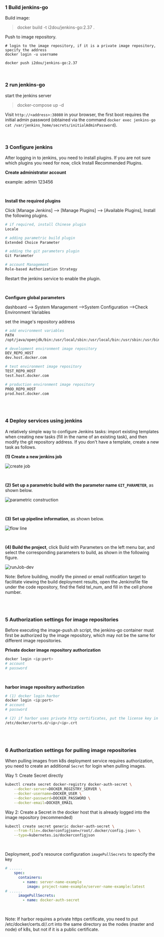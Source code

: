 ### 1 Build jenkins-go

Build image:

> docker build -t i2dou/jenkins-go:2.37 .

Push to image repository.

```shell
# login to the image repository, if it is a private image repository, specify the address
docker login -u username

docker push i2dou/jenkins-go:2.37
```

<br>

### 2 run jenkins-go

start the jenkins server

> docker-compose up -d

Visit `http://<address>:38080` in your browser, the first boot requires the initial admin password (obtained via the command `docker exec jenkins-go cat /var/jenkins_home/secrets/initialAdminPassword`).

<br>

### 3 Configure jenkins

After logging in to jenkins, you need to install plugins. If you are not sure which plugins you need for now, click Install Recommended Plugins.

**Create administrator account**

example: admin 123456

<br>

**Install the required plugins**

Click [Manage Jenkins] --> [Manage Plugins] -->  [Available Plugins], Install the following plugins.

```bash
# if required, install Chinese plugin
Locale

# adding parametric build plugin
Extended Choice Parameter

# adding the git parameters plugin
Git Parameter

# account Management
Role-based Authorization Strategy
```

Restart the jenkins service to enable the plugin.

<br>

**Configure global parameters**

dashboard --> System Management -->System Configuration -->Check Environment Variables

set the image's repository address

```bash
# add environment variables
PATH
/opt/java/openjdk/bin:/usr/local/sbin:/usr/local/bin:/usr/sbin:/usr/bin:/sbin:/bin:/opt/go/bin

# development environment image repository
DEV_REPO_HOST
dev.host.docker.com

# test environment image repository
TEST_REPO_HOST
test.host.docker.com

# production environment image repository
PROD_REPO_HOST
prod.host.docker.com
```

<br><br>

### 4 Deploy services using jenkins

A relatively simple way to configure Jenkins tasks: import existing templates when creating new tasks (fill in the name of an existing task), and then modify the git repository address. If you don't have a template, create a new task as follows.

**(1) Create a new jenkins job**

![create job](https://raw.githubusercontent.com/i2dou/sponge/main/assets/createJob.jpg)

<br>

**(2)  Set up a parametric build with the parameter name `GIT_PARAMETER`**, as shown below.

![parametric construction](https://raw.githubusercontent.com/i2dou/sponge/main/assets/paramSetting.jpg)

<br>

**(3) Set up pipeline information**, as shown below.

![flow line](https://raw.githubusercontent.com/i2dou/sponge/main/assets/pipelineSetting.jpg)

<br>

**(4) Build the project**, click Build with Parameters on the left menu bar, and select the corresponding parameters to build, as shown in the following figure.

![runJob-dev](https://raw.githubusercontent.com/i2dou/sponge/main/assets/building.jpg)

Note: Before building, modify the pinned or email notification target to facilitate viewing the build deployment results, open the Jenkinsfile file under the code repository, find the field tel_num, and fill in the cell phone number.

<br><br>

### 5 Authorization settings for image repositories

Before executing the image-push.sh script, the jenkins-go container must first be authorized by the image repository, which may not be the same for different image repositories.

**Private docker image repository authorization**

```bash
docker login <ip:port>
# account
# password
```

<br>

**harbor image repository authorization**

```bash
# (1) docker login harbor
docker login <ip:port>
# account
# password

# (2) if harbor uses private http certificates, put the license key in the certs.d file of docker, for example, the file path is as follows.
/etc/docker/certs.d/<ip>/<ip>.crt
```

<br><br>

### 6 Authorization settings for pulling image repositories

When pulling images from k8s deployment service requires authorization, you need to create an additional `Secret` for login when pulling images.

Way 1: Create Secret directly

```bash
kubectl create secret docker-registry docker-auth-secret \
    --docker-server=DOCKER_REGISTRY_SERVER \
    --docker-username=DOCKER_USER \
    --docker-password=DOCKER_PASSWORD \
    --docker-email=DOCKER_EMAIL
```

Way 2: Create a Secret in the docker host that is already logged into the image repository (recommended)

```bash
kubectl create secret generic docker-auth-secret \
    --from-file=.dockerconfigjson=/root/.docker/config.json> \
    --type=kubernetes.io/dockerconfigjson
```

<br>

Deployment, pod's resource configuration `imagePullSecrets` to specify the key

```yaml
# ......
    spec:
      containers:
        - name: server-name-example
          image: project-name-example/server-name-example:latest
# ......
      imagePullSecrets:
        - name: docker-auth-secret
```

<br>

Note: If harbor requires a private https certificate, you need to put /etc/docker/certs.d/<ip>/<ip>.crt into the same directory as the nodes (master and node) of k8s, but not if it is a public certificate.
